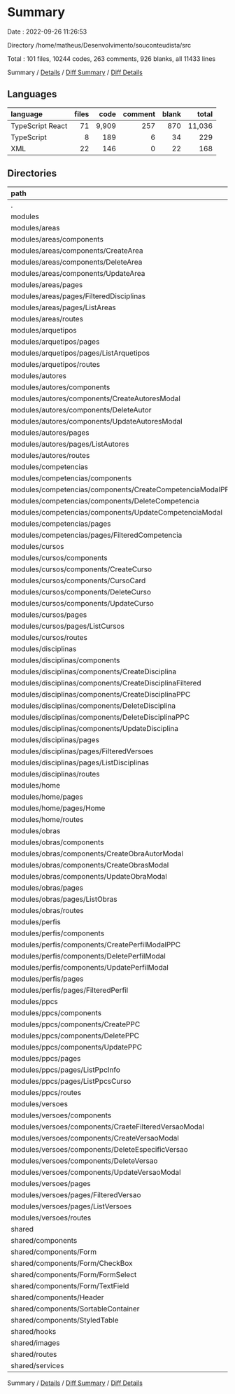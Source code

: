 # Summary

Date : 2022-09-26 11:26:53

Directory /home/matheus/Desenvolvimento/souconteudista/src

Total : 101 files,  10244 codes, 263 comments, 926 blanks, all 11433 lines

Summary / [Details](details.md) / [Diff Summary](diff.md) / [Diff Details](diff-details.md)

## Languages
| language | files | code | comment | blank | total |
| :--- | ---: | ---: | ---: | ---: | ---: |
| TypeScript React | 71 | 9,909 | 257 | 870 | 11,036 |
| TypeScript | 8 | 189 | 6 | 34 | 229 |
| XML | 22 | 146 | 0 | 22 | 168 |

## Directories
| path | files | code | comment | blank | total |
| :--- | ---: | ---: | ---: | ---: | ---: |
| . | 101 | 10,244 | 263 | 926 | 11,433 |
| modules | 61 | 9,385 | 190 | 775 | 10,350 |
| modules/areas | 6 | 709 | 1 | 66 | 776 |
| modules/areas/components | 3 | 297 | 1 | 31 | 329 |
| modules/areas/components/CreateArea | 1 | 112 | 0 | 10 | 122 |
| modules/areas/components/DeleteArea | 1 | 56 | 1 | 8 | 65 |
| modules/areas/components/UpdateArea | 1 | 129 | 0 | 13 | 142 |
| modules/areas/pages | 2 | 401 | 0 | 32 | 433 |
| modules/areas/pages/FilteredDisciplinas | 1 | 196 | 0 | 18 | 214 |
| modules/areas/pages/ListAreas | 1 | 205 | 0 | 14 | 219 |
| modules/areas/routes | 1 | 11 | 0 | 3 | 14 |
| modules/arquetipos | 2 | 270 | 0 | 16 | 286 |
| modules/arquetipos/pages | 1 | 261 | 0 | 13 | 274 |
| modules/arquetipos/pages/ListArquetipos | 1 | 261 | 0 | 13 | 274 |
| modules/arquetipos/routes | 1 | 9 | 0 | 3 | 12 |
| modules/autores | 5 | 572 | 2 | 53 | 627 |
| modules/autores/components | 3 | 367 | 1 | 34 | 402 |
| modules/autores/components/CreateAutoresModal | 1 | 136 | 0 | 11 | 147 |
| modules/autores/components/DeleteAutor | 1 | 56 | 1 | 8 | 65 |
| modules/autores/components/UpdateAutoresModal | 1 | 175 | 0 | 15 | 190 |
| modules/autores/pages | 1 | 196 | 1 | 16 | 213 |
| modules/autores/pages/ListAutores | 1 | 196 | 1 | 16 | 213 |
| modules/autores/routes | 1 | 9 | 0 | 3 | 12 |
| modules/competencias | 4 | 466 | 1 | 48 | 515 |
| modules/competencias/components | 3 | 322 | 1 | 31 | 354 |
| modules/competencias/components/CreateCompetenciaModalPPC | 1 | 120 | 0 | 10 | 130 |
| modules/competencias/components/DeleteCompetencia | 1 | 56 | 1 | 8 | 65 |
| modules/competencias/components/UpdateCompetenciaModal | 1 | 146 | 0 | 13 | 159 |
| modules/competencias/pages | 1 | 144 | 0 | 17 | 161 |
| modules/competencias/pages/FilteredCompetencia | 1 | 144 | 0 | 17 | 161 |
| modules/cursos | 7 | 522 | 4 | 79 | 605 |
| modules/cursos/components | 5 | 373 | 3 | 59 | 435 |
| modules/cursos/components/CreateCurso | 1 | 97 | 0 | 15 | 112 |
| modules/cursos/components/CursoCard | 2 | 86 | 2 | 19 | 107 |
| modules/cursos/components/DeleteCurso | 1 | 56 | 1 | 8 | 65 |
| modules/cursos/components/UpdateCurso | 1 | 134 | 0 | 17 | 151 |
| modules/cursos/pages | 1 | 132 | 1 | 16 | 149 |
| modules/cursos/pages/ListCursos | 1 | 132 | 1 | 16 | 149 |
| modules/cursos/routes | 1 | 17 | 0 | 4 | 21 |
| modules/disciplinas | 9 | 1,360 | 58 | 124 | 1,542 |
| modules/disciplinas/components | 6 | 926 | 58 | 84 | 1,068 |
| modules/disciplinas/components/CreateDisciplina | 1 | 142 | 0 | 12 | 154 |
| modules/disciplinas/components/CreateDisciplinaFiltered | 1 | 116 | 0 | 10 | 126 |
| modules/disciplinas/components/CreateDisciplinaPPC | 1 | 375 | 56 | 29 | 460 |
| modules/disciplinas/components/DeleteDisciplina | 1 | 56 | 1 | 8 | 65 |
| modules/disciplinas/components/DeleteDisciplinaPPC | 1 | 61 | 1 | 8 | 70 |
| modules/disciplinas/components/UpdateDisciplina | 1 | 176 | 0 | 17 | 193 |
| modules/disciplinas/pages | 2 | 421 | 0 | 36 | 457 |
| modules/disciplinas/pages/FilteredVersoes | 1 | 218 | 0 | 20 | 238 |
| modules/disciplinas/pages/ListDisciplinas | 1 | 203 | 0 | 16 | 219 |
| modules/disciplinas/routes | 1 | 13 | 0 | 4 | 17 |
| modules/home | 2 | 25 | 0 | 8 | 33 |
| modules/home/pages | 1 | 16 | 0 | 5 | 21 |
| modules/home/pages/Home | 1 | 16 | 0 | 5 | 21 |
| modules/home/routes | 1 | 9 | 0 | 3 | 12 |
| modules/obras | 5 | 1,328 | 1 | 74 | 1,403 |
| modules/obras/components | 3 | 1,084 | 0 | 49 | 1,133 |
| modules/obras/components/CreateObraAutorModal | 1 | 143 | 0 | 17 | 160 |
| modules/obras/components/CreateObrasModal | 1 | 466 | 0 | 16 | 482 |
| modules/obras/components/UpdateObraModal | 1 | 475 | 0 | 16 | 491 |
| modules/obras/pages | 1 | 235 | 1 | 22 | 258 |
| modules/obras/pages/ListObras | 1 | 235 | 1 | 22 | 258 |
| modules/obras/routes | 1 | 9 | 0 | 3 | 12 |
| modules/perfis | 4 | 406 | 1 | 48 | 455 |
| modules/perfis/components | 3 | 302 | 1 | 32 | 335 |
| modules/perfis/components/CreatePerfilModalPPC | 1 | 108 | 0 | 10 | 118 |
| modules/perfis/components/DeletePerfilModal | 1 | 56 | 1 | 8 | 65 |
| modules/perfis/components/UpdatePerfilModal | 1 | 138 | 0 | 14 | 152 |
| modules/perfis/pages | 1 | 104 | 0 | 16 | 120 |
| modules/perfis/pages/FilteredPerfil | 1 | 104 | 0 | 16 | 120 |
| modules/ppcs | 9 | 2,225 | 17 | 143 | 2,385 |
| modules/ppcs/components | 3 | 449 | 1 | 38 | 488 |
| modules/ppcs/components/CreatePPC | 1 | 162 | 0 | 11 | 173 |
| modules/ppcs/components/DeletePPC | 1 | 56 | 1 | 8 | 65 |
| modules/ppcs/components/UpdatePPC | 1 | 231 | 0 | 19 | 250 |
| modules/ppcs/pages | 5 | 1,765 | 16 | 102 | 1,883 |
| modules/ppcs/pages/ListPpcInfo | 4 | 1,451 | 15 | 79 | 1,545 |
| modules/ppcs/pages/ListPpcsCurso | 1 | 314 | 1 | 23 | 338 |
| modules/ppcs/routes | 1 | 11 | 0 | 3 | 14 |
| modules/versoes | 8 | 1,502 | 105 | 116 | 1,723 |
| modules/versoes/components | 5 | 635 | 2 | 59 | 696 |
| modules/versoes/components/CraeteFilteredVersaoModal | 1 | 142 | 0 | 11 | 153 |
| modules/versoes/components/CreateVersaoModal | 1 | 169 | 0 | 15 | 184 |
| modules/versoes/components/DeleteEspecificVersao | 1 | 55 | 1 | 8 | 64 |
| modules/versoes/components/DeleteVersao | 1 | 56 | 1 | 8 | 65 |
| modules/versoes/components/UpdateVersaoModal | 1 | 213 | 0 | 17 | 230 |
| modules/versoes/pages | 2 | 858 | 103 | 54 | 1,015 |
| modules/versoes/pages/FilteredVersao | 1 | 654 | 103 | 40 | 797 |
| modules/versoes/pages/ListVersoes | 1 | 204 | 0 | 14 | 218 |
| modules/versoes/routes | 1 | 9 | 0 | 3 | 12 |
| shared | 37 | 833 | 72 | 143 | 1,048 |
| shared/components | 9 | 542 | 61 | 79 | 682 |
| shared/components/Form | 4 | 158 | 15 | 21 | 194 |
| shared/components/Form/CheckBox | 1 | 32 | 14 | 7 | 53 |
| shared/components/Form/FormSelect | 2 | 100 | 1 | 11 | 112 |
| shared/components/Form/TextField | 1 | 26 | 0 | 3 | 29 |
| shared/components/Header | 1 | 179 | 3 | 13 | 195 |
| shared/components/SortableContainer | 2 | 117 | 9 | 31 | 157 |
| shared/components/StyledTable | 2 | 88 | 34 | 14 | 136 |
| shared/hooks | 4 | 128 | 0 | 38 | 166 |
| shared/images | 22 | 146 | 0 | 22 | 168 |
| shared/routes | 1 | 13 | 11 | 2 | 26 |
| shared/services | 1 | 4 | 0 | 2 | 6 |

Summary / [Details](details.md) / [Diff Summary](diff.md) / [Diff Details](diff-details.md)